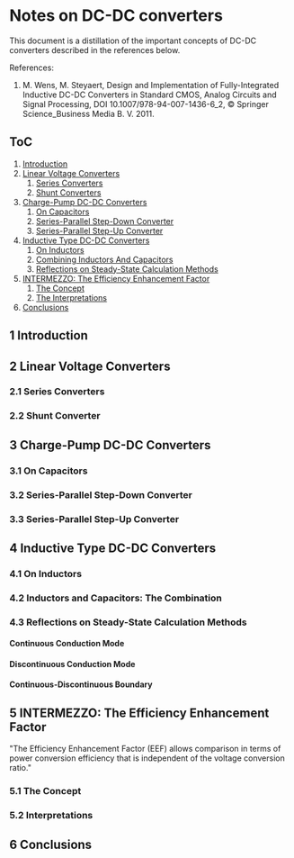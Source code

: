 # Notes on DC-DC converters

This document is a distillation of the important concepts of DC-DC converters described in the references below.

References:
1. M. Wens, M. Steyaert, Design and Implementation of Fully-Integrated Inductive DC-DC Converters in Standard CMOS, Analog Circuits and Signal Processing, DOI 10.1007/978-94-007-1436-6_2, &copy; Springer Science_Business Media B. V. 2011.

## ToC
1. [Introduction](#1-introduction)
2. [Linear Voltage Converters](#2-linear-voltage-converters)
    1. [Series Converters](#21-series-converters)
    2. [Shunt Converters](#22-shunt-converters)
3. [Charge-Pump DC-DC Converters](3-charge-pump-dc-dc-converters)
    1. [On Capacitors](#31-on-capacitors)
    2. [Series-Parallel Step-Down Converter](#32-series-parallel-step-down-converter)
    3. [Series-Parallel Step-Up Converter](#33-series-parallel-step-up-converter)
4. [Inductive Type DC-DC Converters](#4-inductive-type-dc-dc-converters)
    1. [On Inductors](#41-on-inductors)
    2. [Combining Inductors And Capacitors](#42-combining-inductors-and-capacitors)
    3. [Reflections on Steady-State Calculation Methods](#43-reflections-on-steady-state-calculation-methods)
5. [INTERMEZZO: The Efficiency Enhancement Factor](#5-intermezzo-the-efficiency-enhancement-factor)
    1. [The Concept](#51-the-concept)
    2. [The Interpretations](#52-the-interpretations)
6. [Conclusions](#6-conclusions)

## 1 Introduction

## 2 Linear Voltage Converters

### 2.1 Series Converters

### 2.2 Shunt Converter

## 3 Charge-Pump DC-DC Converters

### 3.1 On Capacitors

### 3.2 Series-Parallel Step-Down Converter

### 3.3 Series-Parallel Step-Up Converter

## 4 Inductive Type DC-DC Converters

### 4.1 On Inductors

### 4.2 Inductors and Capacitors: The Combination

### 4.3 Reflections on Steady-State Calculation Methods

#### Continuous Conduction Mode

#### Discontinuous Conduction Mode

#### Continuous-Discontinuous Boundary

## 5 INTERMEZZO: The Efficiency Enhancement Factor

"The Efficiency Enhancement Factor (EEF) allows comparison in terms of power conversion efficiency that is independent of the voltage conversion ratio."

### 5.1 The Concept

### 5.2 Interpretations

## 6 Conclusions
